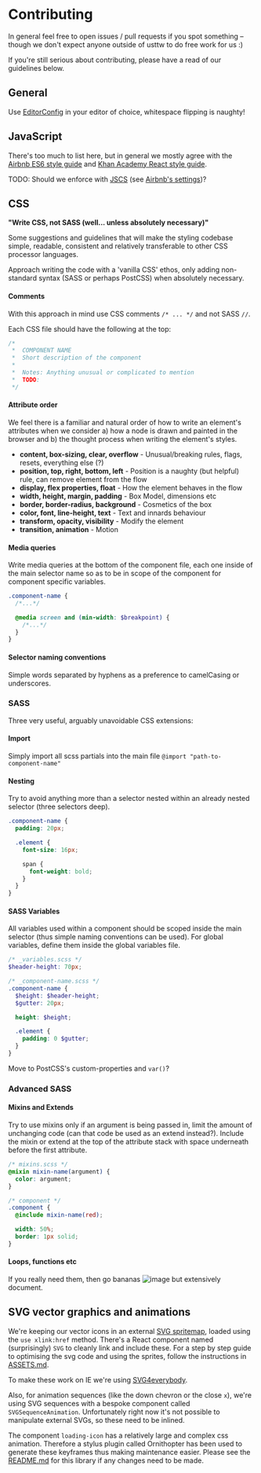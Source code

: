 # Contributing

In general feel free to open issues / pull requests if you spot something – though we don't expect anyone outside of usttw to do free work for us :)

If you're still serious about contributing, please have a read of our guidelines below.

## General

Use [EditorConfig](http://editorconfig.org/) in your editor of choice, whitespace flipping is naughty!

## JavaScript

There's too much to list here, but in general we mostly agree with the [Airbnb ES6 style guide](https://github.com/airbnb/javascript) and [Khan Academy React style guide](https://github.com/Khan/style-guides/blob/master/style/react.md).

TODO: Should we enforce with [JSCS](http://jscs.info/) (see [Airbnb's settings](https://github.com/jscs-dev/node-jscs/blob/master/presets/airbnb.json))?

## CSS

**"Write CSS, not SASS (well... unless absolutely necessary)"**

Some suggestions and guidelines that will make the styling codebase simple, readable, consistent and relatively transferable to other CSS processor languages.

Approach writing the code with a 'vanilla CSS' ethos, only adding non-standard syntax (SASS or perhaps PostCSS) when absolutely necessary.

#### Comments

With this approach in mind use CSS comments `/* ... */` and not SASS `//`.

Each CSS file should have the following at the top:

```css
/*
 *  COMPONENT NAME
 *  Short description of the component
 *
 *  Notes: Anything unusual or complicated to mention
 *  TODO:
 */
```

#### Attribute order

We feel there is a familiar and natural order of how to write an element's attributes when we consider a) how a node is drawn and painted in the browser and b) the thought process when writing the element's styles.

- **content, box-sizing, clear, overflow** - Unusual/breaking rules, flags, resets, everything else (?)
- **position, top, right, bottom, left**  - Position is a naughty (but helpful) rule, can remove element from the flow
- **display, flex properties, float**  - How the element behaves in the flow
- **width, height, margin, padding** - Box Model, dimensions etc
- **border, border-radius, background** - Cosmetics of the box
- **color, font, line-height, text** - Text and innards behaviour
- **transform, opacity, visibility** - Modify the element
- **transition, animation** - Motion

#### Media queries

Write media queries at the bottom of the component file, each one inside of the main selector name so as to be in scope of the component for component specific variables.

```scss
.component-name {
  /*...*/

  @media screen and (min-width: $breakpoint) {
    /*...*/
  }
}
```

#### Selector naming conventions

Simple words separated by hyphens as a preference to camelCasing or underscores.

### SASS

Three very useful, arguably unavoidable CSS extensions:

#### Import

Simply import all scss partials into the main file `@import "path-to-component-name"`

#### Nesting

Try to avoid anything more than a selector nested within an already nested selector (three selectors deep).

```scss
.component-name {
  padding: 20px;

  .element {
    font-size: 16px;

    span {
      font-weight: bold;
    }
  }
}
```

#### SASS Variables

All variables used within a component should be scoped inside the main selector (thus simple naming conventions can be used). For global variables, define them inside the global variables file.

```scss
/* _variables.scss */
$header-height: 70px;

/* _component-name.scss */
.component-name {
  $height: $header-height;
  $gutter: 20px;

  height: $height;

  .element {
    padding: 0 $gutter;
  }
}
```

Move to PostCSS's custom-properties and `var()`?

### Advanced SASS

#### Mixins and Extends

Try to use mixins only if an argument is being passed in, limit the amount of unchanging code (can that code be used as an extend instead?). Include the mixin or extend at the top of the attribute stack with space underneath before the first attribute.

```scss
/* mixins.scss */
@mixin mixin-name(argument) {
  color: argument;
}

/* component */
.component {
  @include mixin-name(red);

  width: 50%;
  border: 1px solid;
}
```

#### Loops, functions etc

If you really need them, then go bananas ![image](http://www.sherv.net/cm/emo/funny/2/banana.gif) but extensively document.

## SVG vector graphics and animations

We're keeping our vector icons in an external [SVG spritemap](./src/app/images/spritemap.svg), loaded using the `use xlink:href` method. There's a React component named (surprisingly) `SVG` to cleanly link and include these. For a step by step guide to optimising the svg code and using the sprites, follow the instructions in [ASSETS.md](./docs/ASSETS.md).

To make these work on IE we're using [SVG4everybody](https://github.com/jonathantneal/svg4everybody).

Also, for animation sequences (like the down chevron or the close `x`), we're using SVG sequences with a bespoke component called `SVGSequenceAnimation`. Unfortunately right now it's not possible to manipulate external SVGs, so these need to be inlined.

The component `loading-icon` has a relatively large and complex css animation. Therefore a stylus plugin called Ornithopter has been used to generate these keyframes thus making maintenance easier. Please see the [README.md](./src/app/lib/spinner-keyframe-generator/README.md) for this library if any changes need to be made.
